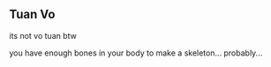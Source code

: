 ## Tuan Vo
its not vo tuan btw

you have enough bones in your body to make a skeleton... probably...
